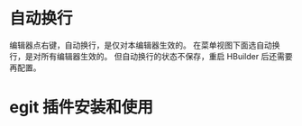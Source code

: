 # 自动换行
编辑器点右键，自动换行，是仅对本编辑器生效的。
在菜单视图下面选自动换行，是对所有编辑器生效的。
但自动换行的状态不保存，重启 HBuilder 后还需要再配置。

# egit 插件安装和使用